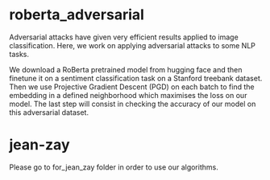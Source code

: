 # roberta_adversarial

Adversarial attacks have given very efficient results applied to image classification. Here, we work on applying adversarial attacks to some NLP tasks.

We download a RoBerta pretrained model from hugging face and then finetune it on a sentiment classification task on a Stanford treebank dataset. 
Then we use Projective Gradient Descent (PGD) on each batch to find the embedding in a defined neighborhood which maximises the loss on our model. The last step will consist in checking the accuracy of our model on this adversarial dataset.

# jean-zay

Please go to for_jean_zay folder in order to use our algorithms.
